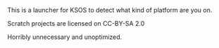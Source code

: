 This is a launcher for KSOS to detect what kind of platform are you on.

Scratch projects are licensed on CC-BY-SA 2.0

Horribly unnecessary and unoptimized.
